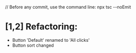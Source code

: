 // Before any commit, use the command line: npx tsc --noEmit

# [1,2] Refactoring: <VibrationOptionsScreen />

- Button 'Default' renamed to 'All clicks'
- Button sort changed